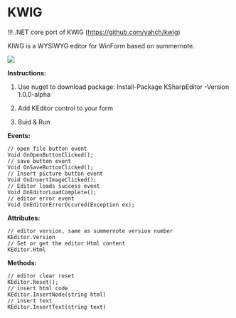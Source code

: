 # KWIG

!!! .NET core port of KWIG (https://github.com/yahch/kwig)

KIWG is a WYSIWYG editor for WinForm based on summernote.

![](https://raw.githubusercontent.com/yahch/kwig/master/screenshots/screenshot-1.png)

**Instructions:**

1. Use nuget to download package: Install-Package KSharpEditor -Version 1.0.0-alpha

2. Add KEditor control to your form

3. Buid & Run

**Events:**

```
// open file button event
Void OnOpenButtonClicked();
// save button event
Void OnSaveButtonClicked();
// Insert picture button event
Void OnInsertImageClicked();
// Editor loads success event
Void OnEditorLoadComplete();
// editor error event
Void OnEditorErrorOccured(Exception ex);
```

**Attributes:**

```
// editor version, same as summernote version number
KEditor.Version
// Set or get the editor Html content
KEditor.Html
```

**Methods:**

```
// editor clear reset
KEditor.Reset();
// insert html code
KEditor.InsertNode(string html)
// insert text
KEditor.InsertText(string text)
```
